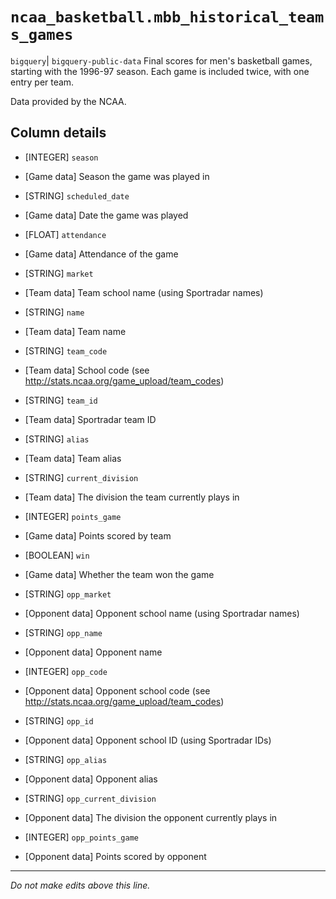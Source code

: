 # `ncaa_basketball.mbb_historical_teams_games`
`bigquery`| `bigquery-public-data`
Final scores for men's basketball games, starting with the 1996-97 season. Each game is included twice, with one entry per team. 

Data provided by the NCAA.

## Column details
* [INTEGER]   `season`
 - [Game data] Season the game was played in
* [STRING]    `scheduled_date`
 - [Game data] Date the game was played
* [FLOAT]     `attendance`
 - [Game data] Attendance of the game
* [STRING]    `market`
 - [Team data] Team school name (using Sportradar names)
* [STRING]    `name`
 - [Team data] Team name
* [STRING]    `team_code`
 - [Team data] School code (see http://stats.ncaa.org/game_upload/team_codes)
* [STRING]    `team_id`
 - [Team data] Sportradar team ID
* [STRING]    `alias`
 - [Team data] Team alias
* [STRING]    `current_division`
 - [Team data] The division the team currently plays in
* [INTEGER]   `points_game`
 - [Game data] Points scored by team
* [BOOLEAN]   `win`
 - [Game data] Whether the team won the game
* [STRING]    `opp_market`
 - [Opponent data] Opponent school name (using Sportradar names)
* [STRING]    `opp_name`
 - [Opponent data] Opponent name
* [INTEGER]   `opp_code`
 - [Opponent data] Opponent school code (see http://stats.ncaa.org/game_upload/team_codes)
* [STRING]    `opp_id`
 - [Opponent data] Opponent school ID (using Sportradar IDs)
* [STRING]    `opp_alias`
 - [Opponent data] Opponent alias
* [STRING]    `opp_current_division`
 - [Opponent data] The division the opponent currently plays in
* [INTEGER]   `opp_points_game`
 - [Opponent data] Points scored by opponent

-------------------------------------------------------------------------------
*Do not make edits above this line.*
